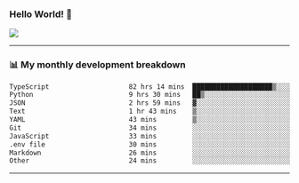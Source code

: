 ### Hello World! 👋

<a>
  <img align="center" src="https://github-readme-stats.vercel.app/api?username=megatunger&count_private=true&include_all_commits=true&bg_color=30,56CCF2,2F80ED&title_color=fff&text_color=fff" />
</a>

------
### 📊 My monthly development breakdown

<!--START_SECTION:waka-->

```txt
TypeScript                    82 hrs 14 mins  ████████████████████▒░░░░   81.46 %
Python                        9 hrs 30 mins   ██▒░░░░░░░░░░░░░░░░░░░░░░   09.41 %
JSON                          2 hrs 59 mins   ▓░░░░░░░░░░░░░░░░░░░░░░░░   02.96 %
Text                          1 hr 43 mins    ▒░░░░░░░░░░░░░░░░░░░░░░░░   01.71 %
YAML                          43 mins         ▒░░░░░░░░░░░░░░░░░░░░░░░░   00.71 %
Git                           34 mins         ░░░░░░░░░░░░░░░░░░░░░░░░░   00.58 %
JavaScript                    33 mins         ░░░░░░░░░░░░░░░░░░░░░░░░░   00.55 %
.env file                     30 mins         ░░░░░░░░░░░░░░░░░░░░░░░░░   00.50 %
Markdown                      26 mins         ░░░░░░░░░░░░░░░░░░░░░░░░░   00.44 %
Other                         24 mins         ░░░░░░░░░░░░░░░░░░░░░░░░░   00.41 %
```

<!--END_SECTION:waka-->

------
